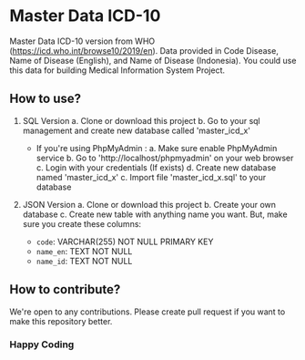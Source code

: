 # Master Data ICD-10

Master Data ICD-10 version from WHO (https://icd.who.int/browse10/2019/en). Data provided in Code Disease, Name of Disease (English), and Name of Disease (Indonesia). You could use this data for building Medical Information System Project.

## How to use?

1. SQL Version
  a. Clone or download this project
  b. Go to your sql management and create new database called 'master_icd_x'
    - If you're using PhpMyAdmin :
      a. Make sure enable PhpMyAdmin service
      b. Go to 'http://localhost/phpmyadmin' on your web browser
      c. Login with your credentials (If exists)
      d. Create new database named 'master_icd_x'
  c. Import file 'master_icd_x.sql' to your database

2. JSON Version
  a. Clone or download this project
  b. Create your own database
  c. Create new table with anything name you want. But, make sure you create these columns:
    - `code`: VARCHAR(255) NOT NULL PRIMARY KEY
    - `name_en`: TEXT NOT NULL
    - `name_id`: TEXT NOT NULL

## How to contribute?

We're open to any contributions. Please create pull request if you want to make this repository better.

### Happy Coding
